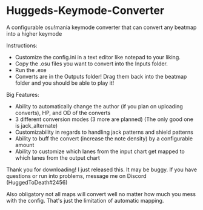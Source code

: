 # Huggeds-Keymode-Converter
A configurable osu!mania keymode converter that can convert any beatmap into a higher keymode

Instructions:

- Customize the config.ini in a text editor like notepad to your liking.
- Copy the .osu files you want to convert into the Inputs folder.
- Run the .exe
- Converts are in the Outputs folder! Drag them back into the beatmap folder and you should be able to play it!

Big Features:

- Ability to automatically change the author (if you plan on uploading converts), HP, and OD of the converts
- 3 different conversion modes (3 more are planned) (The only good one is jack_alternate)
- Customizability in regards to handling jack patterns and shield patterns
- Ability to buff the convert (increase the note density) by a configurable amount
- Ability to customize which lanes from the input chart get mapped to which lanes from the output chart

Thank you for downloading! I just released this. It may be buggy. If you have questions or run into problems, message me on Discord (HuggedToDeath#2456)

Also obligatory not all maps will convert well no matter how much you mess with the config. That's just the limitation of automatic mapping.
